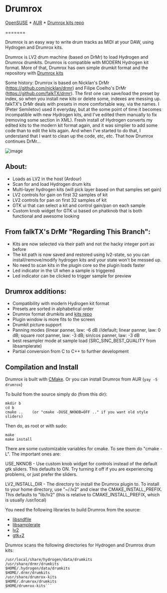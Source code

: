 Drumrox
=======

[OpenSUSE](https://build.opensuse.org/package/show/multimedia:proaudio/drumrox) *
[AUR](https://aur.archlinux.org/packages/drumrox) * [Drumrox kits repo](https://github.com/psemiletov/drumrox-kits)

=======

Drumrox is an easy way to write drum tracks as MIDI at your DAW, using Hydrogen and Drumrox kits.

Drumrox is LV2 drum machine (based on DrMr) to load Hydrogen and Drumrox drumkits. Drumrox is compatible with MODERN Hydrogen kit format. More of that, Drumrox has own simple drumkit format and the repository with [Drumrox kits](https://github.com/psemiletov/drumrox-kits)


Some history: Drumrox is based on Nicklan's DrMr (https://github.com/nicklan/drmr) and Filipe Coelho's DrMr (https://github.com/falkTX/drmr). The first one can save/load the preset by index, so when you install new kits or delete some, indexes are messing up. falkTX's DrMr deals with presets in more comfortable way, via the names. I (Peter Semiletov) used it everyday, but at the some point of time it becomes incompatible with new Hydrogen kits, and I've edited them manually to fix (removing some section in XML). Fresh install of Hydrogen converts my edited kits to the modern kit format again, and it was simplier to add some code than to edit the kits again. And when I've started to do that, I understand that I want to clean up the code, etc, etc. That how Drumrox continues DrMr...

![image](https://user-images.githubusercontent.com/8168336/246684340-0b81c208-a9e5-4c75-b843-8840223d13ac.png)


About:
-----

- Loads as LV2 in the host (Ardour)
- Scan for and load Hydrogen drum kits
- Multi-layer hydrogen kits (will pick layer based on that samples set gain)
- LV2 controls for gain on first 32 samples of kit
- LV2 controls for pan on first 32 samples of kit
- GTK ui that can select a kit and control gain/pan on each sample
- Custom knob widget for GTK ui based on phatknob that is both functional and awesome looking

From falkTX's DrMr "Regarding This Branch":
-------------------------------------------

- Kits are now selected via their path and not the hacky integer port as before
- The kit path is now saved and restored using lv2-state, so you can install/remove/modify hydrogen kits and your state won't be messed up.
- No need to scan kits in the plugin core so the plugin loads faster
- Led indicator in the UI when a sample is triggered
- Led indicator can be clicked to trigger sample for preview


Drumrox additions:
------------------

- Compatibility with modern Hydrogen kit format
- Presets are sorted in alphabetical order
- Drumrox format drumkits and [kits repo](https://github.com/psemiletov/drumrox-kits)
- Plugin window is more fits to the screen
- Drumkit picture support
- Panning modes (linear panner, law: -6 dB //default; linear panner, law: 0 dB;                    square root panner, law: -3 dB; sin/cos panner, law: -3 dB
- best resampler mode at sample load (SRC_SINC_BEST_QUALITY from libsamplerate)
- Partial conversion from C to C++ to further development


Compilation and Install
-----------------------
Drumrox is built with [CMake](http://www.cmake.org). Or you can install Drumrox from AUR (``yay -S drumrox``)

To build from the source simply do (from this dir):

    mkdir b
    cd b
    cmake ..    (or "cmake -DUSE_NKNOB=OFF .." if you want old style sliders)

Then do, as root or with sudo:

    make
    make install

There are some customizable variables for cmake.  To see them do "cmake -L".  The important ones are:

USE_NKNOB - Use custom knob widget for controls instead of the default gtk sliders.  This defaults to ON.  Try turning it off if you are experiencing problems, or just prefer the sliders.

LV2_INSTALL_DIR - The directory to install the Drumrox plugin to. To install to your home directory, use "~/.lv2" and clear the CMAKE_INSTALL_PREFIX. This defaults to "lib/lv2" (this is relative to CMAKE_INSTALL_PREFIX, which is usually /usr/local)


You need the following libraries to build Drumrox from the source:

- [libsndfile](http://www.mega-nerd.com/libsndfile/)
- [libsamplerate](http://www.mega-nerd.com/SRC/index.html)
- [lv2](http://lv2plug.in/)
- [gtk+2](http://www.gtk.org)

Drumrox scans the following directories for Hydrogen and Drumrox drum kits:

```/usr/share/hydrogen/data/drumkits
/usr/local/share/hydrogen/data/drumkits
/usr/share/drmr/drumkits
$HOME/.hydrogen/data/drumkits
$HOME/.drmr/drumkits
/usr/share/drumrox-kits
$HOME/.drumrox/drumkits
$HOME/drumrox-kits```

